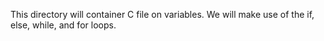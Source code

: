 This directory will container C file on variables. We will make use of the if, else, while, and for loops. 